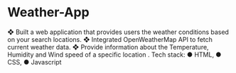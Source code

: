 # Weather-App

❖ Built a web application that provides users the
weather conditions based on your search
locations.
❖ Integrated OpenWeatherMap API to fetch
current weather data.
❖ Provide information about the Temperature,
Humidity and Wind speed of a specific location .
Tech stack:
● HTML,
● CSS,
● Javascript
